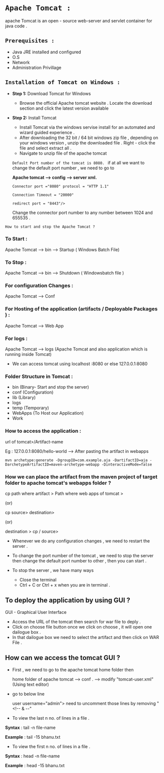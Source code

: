 # `Apache Tomcat :`
 apache Tomcat is an open - source web-server and servlet container for java code .

 ## `Prerequisites :`
  * Java JRE installed and configured 
  * O.S
  * Network
  * Administration Privillage

## `Installation of Tomcat on Windows :`

* **Step 1:** Download  Tomcat for Windows
   * Browse the official Apache tomcat website . Locate the download section and click the latest version available
* **Step 2:** Install Tomcat
   * Install  Tomcat via the windows servise install for an automated and wizard guided experience .
   * After downloading the 32 bit / 64 bit windows zip file , depending on your windows version , unzip the downloaded file . Right - click the file and select extract all .
   * Navigate to unzip file of the apache tomcat


  `Default Port number of the tomcat is 8080. ` if at all we want to change the default port number , we need to go to 
  
  **Apache tomcat --> config --> server xml.**
   
      Connector port ="8080" protocol = "HTTP 1.1"
   
      Connection Timeout = "20000"
   
      redirect port = "8443"/>
    
    Change the connector port number to any number between 1024 and 655535 .

`How to start and stop the Apache Tomcat ?`
 
 ### To Start :
 
 Apache Tomcat --> bin --> Startup ( Windows Batch File) 

 ### To Stop :

 Apache Tomcat --> bin --> Shutdown ( Windowsbatch file )

 ### For configuration Changes :

 Apache Tomcat --> Conf

 ### For Hosting of the application (artifacts / Deployable Packages ) :

 Apache Tomcat --> Web App

 ### For logs :

Apache Tomcat --> logs (Apache Tomcat and also application which is running inside Tomcat)

* We can access tomcat using localhost :8080 or else 127.0.0.1:8080

### Folder Structure in Tomcat :
* bin (Binary- Start and stop the server)
* conf (Configuration)
* lib (Library)
* logs
* temp (Temporary)
* WebApps (To Host our Application)
* Work 

### How to access the application :

url of tomcat>/Artifact-name

Eg : 127.0.0.1:8080/hello-world --> After pasting the artifact in webapps

    mvn archetype:generate -DgroupID=com.example.aja -DartifactID=aja -DarchetypeArtifactID=maven-archetype-webapp -DinteractiveMode=false

### How we can place the artifact from the maven project of target folder to apache tomcat's webapps folder ?
  cp path where artifact > Path where web apps of tomcat > 
  
  (or)
  
  cp source> destination>
  
  
  (or)
  
  destination > cp / source>

* Whenever we do any configuration changes , we need to restart the server .
* To change the port number of the tomcat , we need to stop the server then change the default port number to other , then you can start .
* To stop the server , we have many ways 
    
    * Close the terminal 
    * Ctrl + C or Ctrl + x when you are in terminal .

## To deploy the application by using GUI ?
   GUI - Graphical User Interface
   
   * Access the URL of the tomcat then search for war file to deply .
   * Click on choose file button once we click on choose , it will open one dailogue box .
   * In that dailogue box we need to select the artifact and then click on WAR File .

  ## How can we access the tomcat GUI ?

  * First , we need to go to the apache tomcat home folder then 
      
    home folder of apache tomcat --> conf . --> modify "tomcat-user.xml" (Using text editor)
  * go to below line 

    user username="admin"> need to uncomment those lines by removing "<!-- & --"

  * To view the last n no. of lines in a file .
    
   **Syntax** : tail -n file-name
   
   **Example** :  tail -15 bhanu.txt

  
  * To view the first n no. of lines in a file .
    
   **Syntax** : head -n file-name
   
   **Example** :  head -15 bhanu.txt